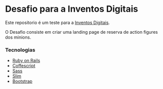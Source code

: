 # Desafio para a Inventos Digitais

Este repositorio é um teste para a [Inventos Digitais](https://www.inventosdigitais.com.br/?locale=pt-BR).

O Desafio consiste em criar uma landing page de reserva de action figures dos minions. 

### Tecnologias

- [Ruby on Rails](https://guides.rubyonrails.org/getting_started.html)
- [Coffescript](https://coffeescript.org)
- [Sass](https://sass-lang.com)
- [Slim](http://slim-lang.com)
- [Bootstrap](https://getbootstrap.com)

